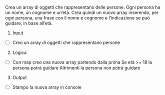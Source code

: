 Crea un array di oggetti che rappresentano delle persone.
Ogni persona ha un nome, un cognome e un’età.
Crea quindi un nuovo array inserendo, per ogni persona, una frase con il nome e cognome e l’indicazione se può guidare, in base all’età.

1. Input 

- [ ] Creo un array di oggetti che rappresentano persone

2. Logica

- [ ] Con map creo una nuova array partendo dalla prima
        Se età >= 18 la persona potrà guidare
        Altrimenti la persona non potrà guidare

3. Output

- [ ] Stampo la nuova array in console
